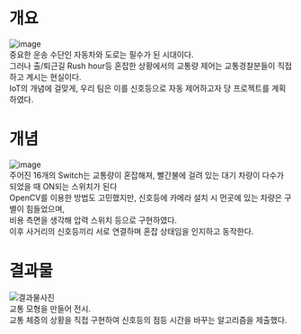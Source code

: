 개요
===
![image](https://user-images.githubusercontent.com/68212288/87283673-7f1e0f80-c530-11ea-8470-1c9a82264d55.png)  
중요한 운송 수단인 자동차와 도로는 필수가 된 시대이다.  
그러나 출/퇴근길 Rush hour등 혼잡한 상황에서의 교통량 제어는 교통경찰분들이 직접 하고 계시는 현실이다.  
IoT의 개념에 걸맞게, 우리 팀은 이를 신호등으로 자동 제어하고자 당 프로젝트를 계획하였다.  

개념
===
![image](https://user-images.githubusercontent.com/68212288/87283464-49792680-c530-11ea-9ad8-a0dd017cfb5c.png)  
주어진 16개의 Switch는 교통량이 혼잡해져, 빨간불에 걸려 있는 대기 차량이 다수가 되었을 때 ON되는 스위치가 된다  
OpenCV를 이용한 방법도 고민했지만, 신호등에 카메라 설치 시 먼곳에 있는 차량은 구별이 힘들었으며,  
비용 측면을 생각해 압력 스위치 등으로 구현하였다.  
이후 사거리의 신호등끼리 서로 연결하며 혼잡 상태임을 인지하고 동작한다.  


결과물 
====
![결과물사진](https://user-images.githubusercontent.com/68212288/87282950-c22bb300-c52f-11ea-8767-284cc845b3e7.jpg)  
교통 모형을 만들어 전시.  
교통 체증의 상황을 직접 구현하여 신호등의 점등 시간을 바꾸는 알고리즘을 제출했다.   
